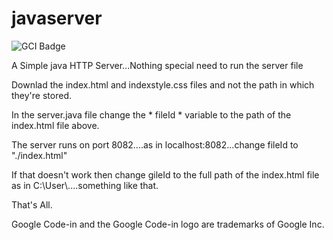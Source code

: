# javaserver
![GCI Badge](https://img.shields.io/badge/Google%20Code%20In-JBoss%20Community-red?style=flatr&labelColor=fdb900)

A Simple java HTTP Server...Nothing special need to run the server file

Downlad the index.html and indexstyle.css files and not the path in which they're stored.

In the server.java file change the * fileId * variable to the path of the index.html file above.

The server runs on port 8082....as in localhost:8082...change fileId to "./index.html"

If that doesn't work then change gileId to the full path of the index.html file as in C:\\User\\....something like that.

That's All.

Google Code-in and the Google Code-in logo are trademarks of Google Inc.

